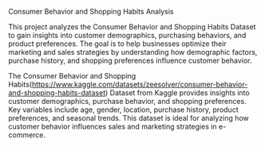 Consumer Behavior and Shopping Habits Analysis

This project analyzes the Consumer Behavior and Shopping Habits Dataset to gain insights into customer demographics, purchasing behaviors, and product preferences. The goal is to help businesses optimize their marketing and sales strategies by understanding how demographic factors, purchase history, and shopping preferences influence customer behavior.

The Consumer Behavior and Shopping Habits(https://www.kaggle.com/datasets/zeesolver/consumer-behavior-and-shopping-habits-dataset) Dataset from Kaggle provides insights into customer demographics, purchase behavior, and shopping preferences. Key variables include age, gender, location, purchase history, product preferences, and seasonal trends. This dataset is ideal for analyzing how customer behavior influences sales and marketing strategies in e-commerce.
